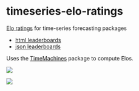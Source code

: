 # timeseries-elo-ratings

[Elo ratings](https://microprediction.github.io/timeseries-elo-ratings/html_leaderboards/univariate-k_003.html) for time-series forecasting packages
* [html leaderboards](https://microprediction.github.io/timeseries-elo-ratings/html_leaderboards/univariate-k_003.html)
* [json leaderboards](https://github.com/microprediction/timeseries-elo-ratings/tree/main/leaderboards_json)

Uses the [TimeMachines](https://github.com/microprediction/timemachines) package to compute Elos.

![](https://i.imgur.com/PB1c2w6.png)




![](https://i.imgur.com/G9NQWJj.gifv)
